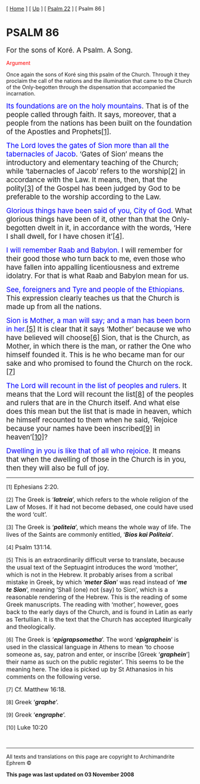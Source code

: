 \[ [Home](index.md) \] \[ [Up](psalm_commentary.md) \] \[ [Psalm 22](psalm_22.md) \] \[ Psalm 86 \]

<span style="color:red"></span>

PSALM 86
========

<span style="font-size:14.0pt;mso-bidi-font-size:12.0pt">For the sons of Koré. A Psalm. A Song.</span>

<span style="mso-bidi-font-size: 12.0pt; color: red; font-style: normal">Argument</span><span style="font-size:14.0pt;mso-bidi-font-size:12.0pt;color:red;
font-style:normal"></span>

Once again the sons of Koré sing this psalm of the Church. Through it they proclaim the call of the nations and the illumination that came to the Church of the Only-begotten through the dispensation that accompanied the incarnation.

<span style="font-size:14.0pt;
mso-bidi-font-size:12.0pt;color:blue">Its foundations are on the holy mountains</span><span style="font-size:14.0pt;mso-bidi-font-size:12.0pt">. That is of the people called through faith. It says, moreover, that a people from the nations has been built on the foundation of the Apostles and Prophets<a href="#_ftn1" id="_ftnref1">[1]</a>.</span>

<span style="font-size:14.0pt;
mso-bidi-font-size:12.0pt;color:blue">The Lord loves the gates of Sion more than all the tabernacles of Jacob</span><span style="font-size:14.0pt;
mso-bidi-font-size:12.0pt">. ‘Gates of Sion’ means the introductory and elementary teaching of the Church; while ‘tabernacles of Jacob’ refers to the worship<a href="#_ftn2" id="_ftnref2">[2]</a> in accordance with the Law. It means, then, that the polity<a href="#_ftn3" id="_ftnref3">[3]</a> of the Gospel has been judged by God to be preferable to the worship according to the Law.</span>

<span style="font-size:14.0pt;
mso-bidi-font-size:12.0pt;color:blue">Glorious things have been said of you, City of God</span><span style="font-size:14.0pt;mso-bidi-font-size:12.0pt">. What glorious things have been of it, other than that the Only-begotten dwelt in it, in accordance with the words, ‘Here I shall dwell, for I have chosen it’<a href="#_ftn4" id="_ftnref4">[4]</a>.</span>

<span style="font-size:14.0pt;
mso-bidi-font-size:12.0pt;color:blue">I will remember Raab and Babylon</span><span style="font-size:14.0pt;mso-bidi-font-size:12.0pt">. I will remember for their good those who turn back to me, even those who have fallen into appalling licentiousness and extreme idolatry. For that is what Raab and Babylon mean for us.</span>

<span style="font-size:14.0pt;
mso-bidi-font-size:12.0pt;color:blue">See, foreigners and Tyre and people of the Ethiopians</span><span style="font-size:14.0pt;mso-bidi-font-size:12.0pt">. This expression clearly teaches us that the Church is made up from all the nations.</span>

<span style="font-size:14.0pt;
mso-bidi-font-size:12.0pt;color:blue">Sion is Mother, a man will say; and a man has been born in her</span><span style="font-size:14.0pt;mso-bidi-font-size:
12.0pt">.<a href="#_ftn5" id="_ftnref5">[5]</a> It is clear that it says ‘Mother’ because we who have believed will choose<a href="#_ftn6" id="_ftnref6">[6]</a> Sion, that is the Church, as Mother, in which there is the man, or rather the One who himself founded it. This is he who became man for our sake and who promised to found the Church on the rock.<a href="#_ftn7" id="_ftnref7">[7]</a></span>

<span style="font-size:14.0pt;
mso-bidi-font-size:12.0pt;color:blue">The Lord will recount in the list of peoples and rulers</span><span style="font-size:14.0pt;mso-bidi-font-size:12.0pt">. It means that the Lord will recount the list<a href="#_ftn8" id="_ftnref8">[8]</a> of the peoples and rulers that are in the Church itself. And what else does this mean but the list that is made in heaven, which he himself recounted to them when he said, ‘Rejoice because your names have been inscribed<a href="#_ftn9" id="_ftnref9">[9]</a> in heaven’<a href="#_ftn10" id="_ftnref10">[10]</a>?</span>

<span style="font-size:14.0pt;
mso-bidi-font-size:12.0pt;color:blue">Dwelling in you is like that of all who rejoice</span><span style="font-size:14.0pt;mso-bidi-font-size:12.0pt">. It means that when the dwelling of those in the Church is in you, then they will also be full of joy.</span>

------------------------------------------------------------------------

<span id="_ftn1">\[1\]</span><span style="font-size:12.0pt;mso-bidi-font-size:10.0pt"> Ephesians 2:20.</span>

<span id="_ftn2">\[2\]</span><span style="font-size:12.0pt;mso-bidi-font-size:10.0pt"> The Greek is ‘***latreia***’, which refers to the whole religion of the Law of Moses. If it had not become debased, one could have used the word ‘cult’.</span>

<span id="_ftn3">\[3\]</span><span style="font-size:12.0pt;mso-bidi-font-size:10.0pt"> The Greek is ‘***politeia***’, which means the whole way of life. The lives of the Saints are commonly entitled, ‘***Bios kai Politeia***’.</span>

<span id="_ftn4">\[4\]</span><span style="font-size:12.0pt;mso-bidi-font-size:10.0pt"> Psalm 131:14.</span>

<span id="_ftn5">\[5\]</span><span style="font-size:12.0pt;mso-bidi-font-size:10.0pt"> This is an extraordinarily difficult verse to translate, because the usual text of the Septuagint introduces the word ‘mother’, which is not in the Hebrew. It probably arises from a scribal mistake in Greek, by which ‘***meter Sion***’ was read instead of ‘***me te Sion***’, meaning ‘Shall (one) not (say) to Sion’, which is a reasonable rendering of the Hebrew. This is the reading of some Greek manuscripts. The reading with ‘mother’, however, goes back to the early days of the Church, and is found in Latin as early as Tertullian. It is the text that the Church has accepted liturgically and theologically.</span>

<span id="_ftn6">\[6\]</span><span style="font-size:12.0pt;mso-bidi-font-size:10.0pt"> The Greek is ‘***epigrapsometha***’. The word ‘***epigraphein***’ is used in the classical language in Athens to mean ‘to choose someone as, say, patron and enter, or inscribe \[Greek ‘***graphein***’\] their name as such on the public register’. This seems to be the meaning here. The idea is picked up by St Athanasios in his comments on the following verse.</span>

<span id="_ftn7">\[7\]</span><span style="font-size:12.0pt;mso-bidi-font-size:10.0pt"> Cf. Matthew 16:18.</span>

<span id="_ftn8">\[8\]</span><span style="font-size:12.0pt;mso-bidi-font-size:10.0pt"> Greek ‘***graphe***’.</span>

<span id="_ftn9">\[9\]</span><span style="font-size:12.0pt;mso-bidi-font-size:10.0pt"> Greek ‘***engraphe***’.</span>

<span id="_ftn10">\[10\]</span><span style="font-size:12.0pt;mso-bidi-font-size:10.0pt"> Luke 10:20</span>

 

------------------------------------------------------------------------

All texts and translations on this page are copyright to
Archimandrite Ephrem ©

**This page was last updated on 03 November 2008**
